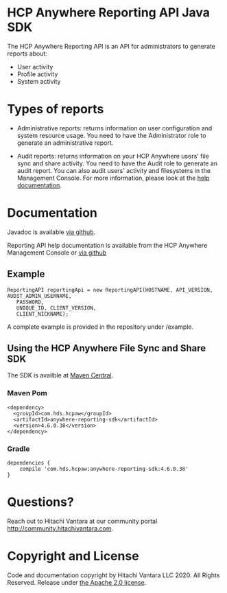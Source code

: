 # HCP Anywhere Reporting API Java SDK                                                                  
          
The HCP Anywhere Reporting API is an API for administrators to generate reports about: 
* User activity
* Profile activity
* System activity

# Types of reports
* Administrative reports: returns information on user configuration and system resource usage. You need to have the Administrator role to generate an administrative report.

* Audit reports: returns information on your HCP Anywhere users' file sync and share activity. You need to have the Audit role to generate an audit report. You can also audit users' activity and filesystems in the Management Console. For more information, please look at the [help documentation](http://hitachidatasystems.github.io/aw-reportingapi/reporting-api-doc).

# Documentation 

Javadoc is available [via github](http://hitachi-data-systems.github.io/aw-reportingapi/javadoc/).

Reporting API help documentation is available from the HCP Anywhere Management Console or [via github](http://hitachi-data-systems.github.io/aw-reportingapi/reporting-api-doc)

## Example                                                                                          
                                            
```
ReportingAPI reportingApi = new ReportingAPI(HOSTNAME, API_VERSION, AUDIT_ADMIN_USERNAME,
   PASSWORD,
   UNIQUE_ID, CLIENT_VERSION,
   CLIENT_NICKNAME);
```

A complete example is provided in the repository under /example.

## Using the HCP Anywhere File Sync and Share SDK                                                       

The SDK is availble at [Maven Central](http://search.maven.org/#search%7Cga%7C1%7Cg%3A%22com.hds.hcpaw%22%20AND%20a%3A%22anywhere-reporting-sdk%22).

### Maven Pom
```
<dependency>
  <groupId>com.hds.hcpaw</groupId>
  <artifactId>anywhere-reporting-sdk</artifactId>
  <version>4.6.0.38</version>
</dependency>
```

### Gradle
```
dependencies {
    compile 'com.hds.hcpaw:anywhere-reporting-sdk:4.6.0.38'
}
```

# Questions?

Reach out to Hitachi Vantara at our community portal http://community.hitachivantara.com.

# Copyright and License

Code and documentation copyright by Hitachi Vantara LLC 2020. All Rights Reserved.  Release under [the Apache 2.0 license](http://www.apache.org/licenses/LICENSE-2.0).
